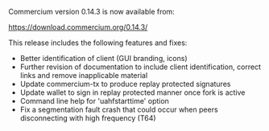 Commercium version 0.14.3 is now available from:

  <https://download.commercium.org/0.14.3/>

This release includes the following features and fixes:

- Better identification of client (GUI branding, icons)
- Further revision of documentation to include client identification,
  correct links and remove inapplicable material
- Update commercium-tx to produce replay protected signatures
- Update wallet to sign in replay protected manner once fork is active
- Command line help for 'uahfstarttime' option
- Fix a segmentation fault crash that could occur when peers
  disconnecting with high frequency (T64)
